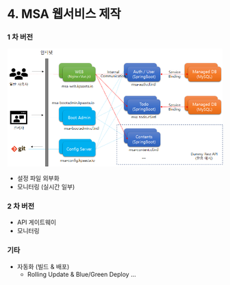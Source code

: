 # 4. MSA 웹서비스 제작

### 1 차 버전 

![](../../.gitbook/assets/image%20%28193%29.png)

* 설정 파일 외부화 
* 모니터링 \(실시간 일부\)

### 2 차 버전 

* API 게이트웨이 
* 모니터링 

### 기타 

* 자동화 \(빌드 & 배포\)
  * Rolling Update & Blue/Green Deploy ... 



